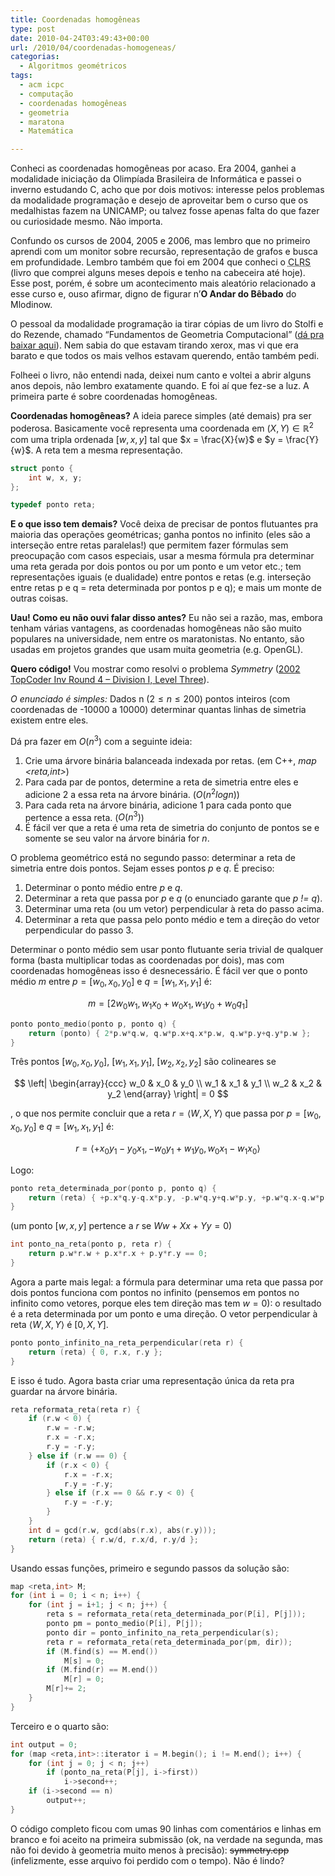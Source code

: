 ```yaml
---
title: Coordenadas homogêneas
type: post
date: 2010-04-24T03:49:43+00:00
url: /2010/04/coordenadas-homogeneas/
categorias:
  - Algoritmos geométricos
tags:
  - acm icpc
  - computação
  - coordenadas homogêneas
  - geometria
  - maratona
  - Matemática

---
```

Conheci as coordenadas homogêneas por acaso. Era 2004, ganhei a modalidade iniciação da Olimpíada Brasileira de Informática e passei o inverno estudando C, acho que por dois motivos: interesse pelos problemas da modalidade programação e desejo de aproveitar bem o curso que os medalhistas fazem na UNICAMP; ou talvez fosse apenas falta do que fazer ou curiosidade mesmo. Não importa.

Confundo os cursos de 2004, 2005 e 2006, mas lembro que no primeiro aprendi com um monitor sobre recursão, representação de grafos e busca em profundidade. Lembro também que foi em 2004 que conheci o <acronym title="Cormen, Leiserson, Rivest, Stein - Introduction to Algorithms">CLRS</acronym> (livro que comprei alguns meses depois e tenho na cabeceira até hoje). Esse post, porém, é sobre um acontecimento mais aleatório relacionado a esse curso e, ouso afirmar, digno de figurar n’**O Andar do Bêbado** do Mlodinow.

O pessoal da modalidade programação ia tirar cópias de um livro do Stolfi e do Rezende, chamado “Fundamentos de Geometria Computacional” ([dá pra baixar aqui][1]). Nem sabia do que estavam tirando xerox, mas vi que era barato e que todos os mais velhos estavam querendo, então também pedi.

Folheei o livro, não entendi nada, deixei num canto e voltei a abrir alguns anos depois, não lembro exatamente quando. E foi aí que fez-se a luz. A primeira parte é sobre coordenadas homogêneas.

**Coordenadas homogêneas?** A ideia parece simples (até demais) pra ser poderosa. Basicamente você representa uma coordenada em $(X, Y) \in \mathbb{R}^2$ com uma tripla ordenada $[w, x, y]$ tal que $x = \frac{X}{w}$ e $y = \frac{Y}{w}$. A reta tem a mesma representação.

```cpp
struct ponto {
	int w, x, y;
};

typedef ponto reta;
```

**E o que isso tem demais?** Você deixa de precisar de pontos flutuantes pra maioria das operações geométricas; ganha pontos no infinito (eles são a interseção entre retas paralelas!) que permitem fazer fórmulas sem preocupação com casos especiais, usar a mesma fórmula pra determinar uma reta gerada por dois pontos ou por um ponto e um vetor etc.; tem representações iguais (e dualidade) entre pontos e retas (e.g. interseção entre retas p e q = reta determinada por pontos p e q); e mais um monte de outras coisas.

**Uau! Como eu não ouvi falar disso antes?** Eu não sei a razão, mas, embora tenham várias vantagens, as coordenadas homogêneas não são muito populares na universidade, nem entre os maratonistas. No entanto, são usadas em projetos grandes que usam muita geometria (e.g. OpenGL).

**Quero código!** Vou mostrar como resolvi o problema _Symmetry_ ([2002 TopCoder Inv Round 4 – Division I, Level Three][2]).

_O enunciado é simples:_ Dados n ($2 \leq n \leq 200$) pontos inteiros (com coordenadas de -10000 a 10000) determinar quantas linhas de simetria existem entre eles.

Dá pra fazer em $O(n^3)$ com a seguinte ideia:

  1. Crie uma árvore binária balanceada indexada por retas. (em C++, _map <reta,int>_)
  2. Para cada par de pontos, determine a reta de simetria entre eles e adicione 2 a essa reta na árvore binária. ($O(n^2 log n)$)
  3. Para cada reta na árvore binária, adicione 1 para cada ponto que pertence a essa reta. ($O(n^3)$)
  4. É fácil ver que a reta é uma reta de simetria do conjunto de pontos se e somente se seu valor na árvore binária for $n$.

O problema geométrico está no segundo passo: determinar a reta de simetria entre dois pontos. Sejam esses pontos _p_ e _q_. É preciso:

  1. Determinar o ponto médio entre _p_ e _q_.
  2. Determinar a reta que passa por _p_ e _q_ (o enunciado garante que _p != q_).
  3. Determinar uma reta (ou um vetor) perpendicular à reta do passo acima.
  4. Determinar a reta que passa pelo ponto médio e tem a direção do vetor perpendicular do passo 3.

Determinar o ponto médio sem usar ponto flutuante seria trivial de qualquer forma (basta multiplicar todas as coordenadas por dois), mas com coordenadas homogêneas isso é desnecessário. É fácil ver que o ponto médio $m$ entre $p = [w_0, x_0, y_0]$ e $q = [w_1, x_1, y_1]$ é:

$$
m = [ 2 w_0 w_1 , w_1 x_0 + w_0 x_1 , w_1 y_0 + w_0 q_1 ]
$$

```cpp
ponto ponto_medio(ponto p, ponto q) {
	return (ponto) { 2*p.w*q.w, q.w*p.x+q.x*p.w, q.w*p.y+q.y*p.w };
}
```

Três pontos $[w_0, x_0, y_0]$, $[w_1, x_1, y_1]$, $[w_2, x_2, y_2]$ são colineares se

$$
\left| \begin{array}{ccc} w_0 & x_0 & y_0 \\ w_1 & x_1 & y_1 \\ w_2 & x_2 & y_2 \end{array} \right| = 0
$$

, o que nos permite concluir que a reta $r = \langle W, X, Y \rangle$ que passa por $p = [ w_0, x_0, y_0 ]$ e $q = [ w_1, x_1, y_1 ]$ é:

$$
r = \langle +x_0 y_1 - y_0 x_1, -w_0 y_1 + w_1 y_0, w_0 x_1 - w_1 x_0\rangle
$$

Logo:

```cpp
ponto reta_determinada_por(ponto p, ponto q) {
	return (reta) { +p.x*q.y-q.x*p.y, -p.w*q.y+q.w*p.y, +p.w*q.x-q.w*p.x };
}
```

(um ponto $[w, x, y]$ pertence a $r$ se $Ww + Xx + Yy = 0$)

```cpp
int ponto_na_reta(ponto p, reta r) {
	return p.w*r.w + p.x*r.x + p.y*r.y == 0;
}
```

Agora a parte mais legal: a fórmula para determinar uma reta que passa por dois pontos funciona com pontos no infinito (pensemos em pontos no infinito como vetores, porque eles tem direção mas tem $w = 0$): o resultado é a reta determinada por um ponto e uma direção. O vetor perpendicular à reta $\langle W, X, Y \rangle$ é $[ 0, X, Y ]$.

```cpp
ponto ponto_infinito_na_reta_perpendicular(reta r) {
	return (reta) { 0, r.x, r.y };
}
```

E isso é tudo. Agora basta criar uma representação única da reta pra guardar na árvore binária.

```cpp
reta reformata_reta(reta r) {
	if (r.w < 0) {
		r.w = -r.w;
		r.x = -r.x;
		r.y = -r.y;
	} else if (r.w == 0) {
		if (r.x < 0) {
			r.x = -r.x;
			r.y = -r.y;
		} else if (r.x == 0 && r.y < 0) {
			r.y = -r.y;
		}
	}
	int d = gcd(r.w, gcd(abs(r.x), abs(r.y)));
	return (reta) { r.w/d, r.x/d, r.y/d };
}
```

Usando essas funções, primeiro e segundo passos da solução são:

```cpp
map <reta,int> M;
for (int i = 0; i < n; i++) {
	for (int j = i+1; j < n; j++) {
		reta s = reformata_reta(reta_determinada_por(P[i], P[j]));
		ponto pm = ponto_medio(P[i], P[j]);
		ponto dir = ponto_infinito_na_reta_perpendicular(s);
		reta r = reformata_reta(reta_determinada_por(pm, dir));
		if (M.find(s) == M.end())
			M[s] = 0;
		if (M.find(r) == M.end())
			M[r] = 0;
		M[r]+= 2;
	}
}
```

Terceiro e o quarto são:

```cpp
int output = 0;
for (map <reta,int>::iterator i = M.begin(); i != M.end(); i++) {
	for (int j = 0; j < n; j++)
		if (ponto_na_reta(P[j], i->first))
			i->second++;
	if (i->second == n)
		output++;
}
```

O código completo ficou com umas 90 linhas com comentários e linhas em branco e foi aceito na primeira submissão (ok, na verdade na segunda, mas não foi devido à geometria muito menos à precisão): ~~symmetry.cpp~~ (infelizmente, esse arquivo foi perdido com o tempo). Não é lindo?

 [1]: http://www.ic.unicamp.br/~stolfi/EXPORT/bibliography/stolfi.html
 [2]: http://www.topcoder.com/stat?c=problem_statement&pm=924

